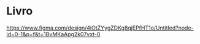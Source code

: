 # Livro
 

https://www.figma.com/design/4iOtZYygZDKg8qjEPfHT1o/Untitled?node-id=0-1&p=f&t=1BvMKaApg2k07vxt-0

